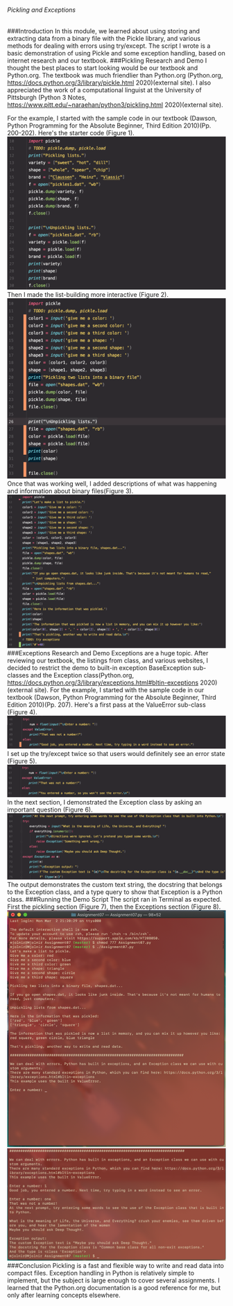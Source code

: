 ###### Pickling and Exceptions
###Introduction
In this module, we learned about using storing and extracting data from a binary file with the Pickle library, and various methods for dealing with errors using try/except. The script I wrote is a basic demonstration of using Pickle and some exception handling, based on internet research and our textbook.
###Pickling Research and Demo
I thought the best places to start looking would be our textbook and Python.org. The textbook was much friendlier than Python.org (Python.org, https://docs.python.org/3/library/pickle.html 2020)(external site). I also appreciated the work of a computational linguist at the University of Pittsburgh (Python 3 Notes, https://www.pitt.edu/~naraehan/python3/pickling.html 2020)(external site). 

For the example, I started with the sample code in our textbook (Dawson, Python Programming for the Absolute Beginner, Third Edition 2010)(Pp. 200-202). Here's the starter code (Figure 1).
![Figure 1](Screen%20Shot%202020-03-05%20at%2010.04.07%20PM.png)
Then I made the list-building more interactive (Figure 2).
![Figure 2](Screen%20Shot%202020-03-05%20at%2010.33.40%20PM.png)
Once that was working well, I added descriptions of what was happening and information about binary files(Figure 3).
![Figure 3](Screen%20Shot%202020-03-05%20at%2010.59.46%20PM.png)
###Exceptions Research and Demo
Exceptions are a huge topic. After reviewing our textbook, the listings from class, and various websites, I decided to restrict the demo to built-in exception BaseException sub-classes and the Exception class(Python.org, https://docs.python.org/3/library/exceptions.html#bltin-exceptions 2020)(external site). 
For the example, I started with the sample code in our textbook (Dawson, Python Programming for the Absolute Beginner, Third Edition 2010)(Pp. 207). Here's a first pass at the ValueError sub-class (Figure 4).
![Figure 4](Screen%20Shot%202020-03-05%20at%2011.22.14%20PM.png)
I set up the try/except twice so that users would definitely see an error state (Figure 5).
![Figure 5](Screen%20Shot%202020-03-06%20at%206.19.45%20PM.png)
In the next section, I demonstrated the Exception class by asking an important question (Figure 6).
![Figure 6](Screen%20Shot%202020-03-06%20at%206.21.20%20PM.png)
The output demonstrates the custom text string, the docstring that belongs to the Exception class, and a type query to show that Exception is a Python class.
###Running the Demo Script
The script ran in Terminal as expected. First the pickling section (Figure 7), then the Exceptions section (Figure 8).
![Figure 7](Screen%20Shot%202020-03-06%20at%207.33.14%20PM.png)
![Figure 8](Screen%20Shot%202020-03-06%20at%207.36.31%20PM.png)
###Conclusion
Pickling is a fast and flexible way to write and read data into compact files. Exception handling in Python is relatively simple to implement, but the subject is large enough to cover several assignments. I learned that the Python.org documentation is a good reference for me, but only after learning concepts elsewhere.
